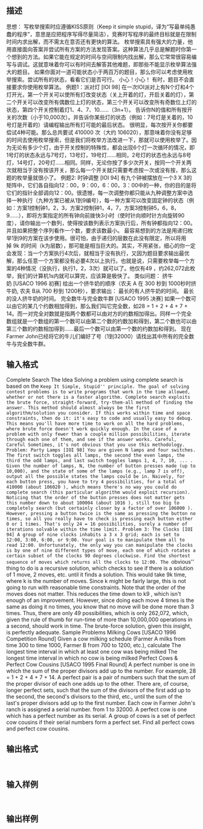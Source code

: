 ## 描述

思想： 写枚举搜索时应遵循KISS原则（Keep it simple stupid，译为“写最单纯愚蠢的程序”，意思是应把程序写得尽量简洁），竞赛时写程序的最终目标就是在限制时间内求出解，而不需太在意否还有更快的算法。 枚举搜索具有强大的力量，他用直接面向答案并尝试所有方案的方法发现答案。这种算法几乎总是解题时你第一个想到的方法。如果它能在规定的时间与空间限制内找出解，那么它常常很容易编写与调试。这就意味着你可以有时间去解答其他难题，即那些不能显示枚举算法强大的题目。 如果你面对一道可能状态小于两百万的题目，那么你可以考虑使用枚举搜索。尝试所有的状态，看看它们是否可行。 小心！小心！ 有时，题目不会直接要求你使用枚举算法。 例题1：派对灯 [IOI 98] 在一次IOI派对上有N个灯和4个灯开光，第一个开关可以使所有灯改变状态（关上开着的灯，开启关着的灯），第二个开关可以改变所有偶数位上灯的状态，第三个开关可以改变所有奇数位上灯的状态，第四个开关控制着灯1、4、7、10……（3n+1）。 告诉你N的值和所有按开关的次数（小于10,000次）。并告诉你某些灯的状态（例如：7号灯是关着的，10号灯是开着的）请编程输出所有灯可能的最后状态。 很明显，每次按开关你都要偿试4种可能。那么总共要试 410000 次（大约 106020），那意味着你没有足够的时间去使用枚举搜索，但是我们将枚举方法改进一下，那就可以使用枚举了。因为无论有多少个灯，由于开关控制的特殊性，都会出现6个灯一次循环的情况，即1号灯的状态永远与7号灯，13号灯，19号灯……相同，2号灯的状态也永远与8号灯，14号灯，20号灯……相同。同样，无论你按了多少次开关，按同一个开关两次就相当于没有按该开关，那么每一个开关就只需要考虑按一次或没有按，那么这题的枚举量就很小了。 例题2: 时钟调整 [IOI 94] 有九个钟被摆放在一个3 X 3的矩阵中，它们各自指向12：00，9：00，6：00，3：00中的一种，你的目的是将它们的指针全部调向12：00。很遗憾，每一次调整你都只能从九种调整方案中选择一种执行（九种方案已被从1到9编号），每一种方案可以改变固定钟的状态（例如：方案1控制钟1，2，3，方案2控制钟1，4，7，方案3控制钟5，6，8，9……），即将方案指定的所有钟向前拨快3小时（使时针向顺时针方向旋转90度），请你输出一个数列，使得按该数列表示方案执行后，所有钟都指向12：00。并且如果把整个序列看作一个数，要求该数最小。 最容易想到的方法是用递归枚举1到9的方案在该步使用。很可怕，由于递归的层数在此没有限定，所以将用掉 9k 的时间（k为层数），那可能是相当巨大的。其实，不用紧张，细心的你一定会发现：当一个方案执行4次后，就相当于没有执行，又因为题目要求输出最优解，那么任意一个方案都没有必要4次以上执行。也就是说，只需要枚举每一个方案的4种情况（没执行，执行1，2，3次）就可以了。他仅有49 ，约262,072此枚举，我们的计算机1s内就可以算完，应该算是极快了。 类似问题： 挤牛奶 [USACO 1996 初赛] 给出一个挤牛奶的顺序（农夫 A 在 300 秒到 1000秒时挤牛奶, 农夫 B从 700 秒到 1200秒），要求输出： 最长的有人挤牛奶的时间。 最长的没人挤牛奶的时间。 完全数牛与完全数牛群 [USACO 1995 决赛] 如果一个数可以由它的某几个约数相加得到，那么我们叫它完全数，如28 = 1 + 2 + 4 + 7 + 14。而一对完全对数就是指两个数都可以由对方的约数相加得出。同样一个完全数组就是一个数组的第一个数可以由第二个数的约数加和得到，第二个数也可以由第三个数的约数相加得到……最后一个数可以由第一个数的约数加和得到。 现在Farmer John已经将它的牛儿们编好了号（1到32000）请找出其中所有的完全数牛与完全数牛群。 

## 输入格式

Complete Search The Idea Solving a problem using complete search is based on the ``Keep It Simple, Stupid'' principle. The goal of solving contest problems is to write programs that work in the time allowed, whether or not there is a faster algorithm. Complete search exploits the brute force, straight-forward, try-them-all method of finding the answer. This method should almost always be the first algorithm/solution you consider. If this works within time and space constraints, then do it: it's easy to code and usually easy to debug. This means you'll have more time to work on all the hard problems, where brute force doesn't work quickly enough. In the case of a problem with only fewer than a couple million possibilities, iterate through each one of them, and see if the answer works. Careful, Careful Sometimes, it's not obvious that you use this methodology. Problem: Party Lamps [IOI 98] You are given N lamps and four switches. The first switch toggles all lamps, the second the even lamps, the third the odd lamps, and last switch toggles lamps 1, 4, 7, 10, ... . Given the number of lamps, N, the number of button presses made (up to 10,000), and the state of some of the lamps (e.g., lamp 7 is off), output all the possible states the lamps could be in. Naively, for each button press, you have to try 4 possibilities, for a total of 410000 (about 106020 ), which means there's no way you could do complete search (this particular algorithm would exploit recursion). Noticing that the order of the button presses does not matter gets this number down to about 100004 (about 1016 ), still too big to completely search (but certainly closer by a factor of over 106000 ). However, pressing a button twice is the same as pressing the button no times, so all you really have to check is pressing each button either 0 or 1 times. That's only 24 = 16 possibilities, surely a number of iterations solvable within the time limit. Problem 3: The Clocks [IOI 94] A group of nine clocks inhabits a 3 x 3 grid; each is set to 12:00, 3:00, 6:00, or 9:00. Your goal is to manipulate them all to read 12:00. Unfortunately, the only way you can manipulate the clocks is by one of nine different types of move, each one of which rotates a certain subset of the clocks 90 degrees clockwise. Find the shortest sequence of moves which returns all the clocks to 12:00. The ``obvious'' thing to do is a recursive solution, which checks to see if there is a solution of 1 move, 2 moves, etc. until it finds a solution. This would take 9k time, where k is the number of moves. Since k might be fairly large, this is not going to run with reasonable time constraints. Note that the order of the moves does not matter. This reduces the time down to k9 , which isn't enough of an improvement. However, since doing each move 4 times is the same as doing it no times, you know that no move will be done more than 3 times. Thus, there are only 49 possibilities, which is only 262,072, which, given the rule of thumb for run-time of more than 10,000,000 operations in a second, should work in time. The brute-force solution, given this insight, is perfectly adequate. Sample Problems Milking Cows [USACO 1996 Competition Round] Given a cow milking schedule (Farmer A milks from time 300 to time 1000, Farmer B from 700 to 1200, etc.), calculate The longest time interval in which at least one cow was being milked The longest time interval in which no cow is being milked Perfect Cows & Perfect Cow Cousins [USACO 1995 Final Round] A perfect number is one in which the sum of the proper divisors add up to the number. For example, 28 = 1 + 2 + 4 + 7 + 14. A perfect pair is a pair of numbers such that the sum of the proper divisor of each one adds up to the other. There are, of course, longer perfect sets, such that the sum of the divisors of the first add up to the second, the second's divisors to the third, etc., until the sum of the last's proper divisors add up to the first number. Each cow in Farmer John's ranch is assigned a serial number. from 1 to 32000. A perfect cow is one which has a perfect number as its serial. A group of cows is a set of perfect cow cousins if their serial numbers form a perfect set. Find all perfect cows and perfect cow cousins. 

## 输出格式

 

## 输入样例

```plaintext
 
```

## 输出样例

```plaintext
 
```



 



 

